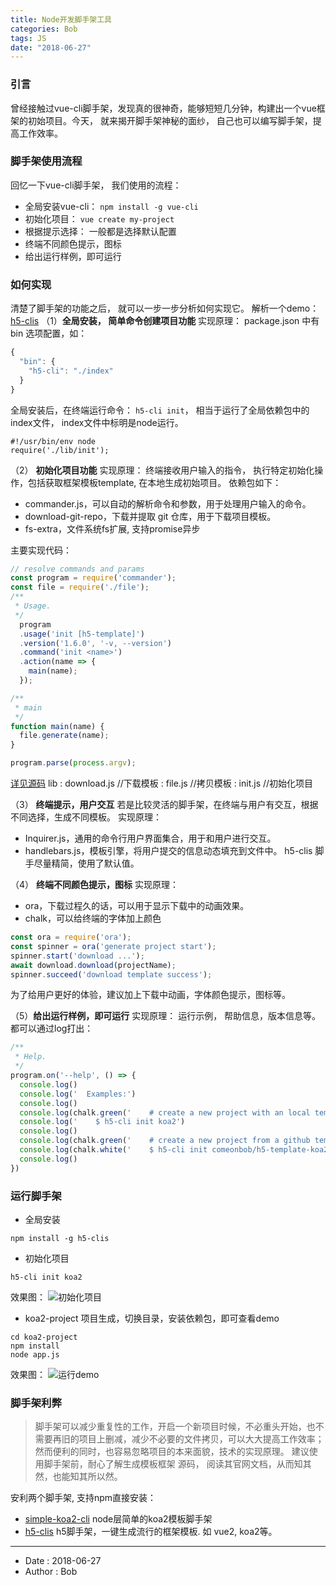 ```yaml
---
title: Node开发脚手架工具
categories: Bob
tags: JS
date: "2018-06-27"
---
```



### 引言
曾经接触过vue-cli脚手架，发现真的很神奇，能够短短几分钟，构建出一个vue框架的初始项目。今天， 就来揭开脚手架神秘的面纱， 自己也可以编写脚手架，提高工作效率。

### 脚手架使用流程
回忆一下vue-cli脚手架， 我们使用的流程：

- 全局安装vue-cli： `npm install -g vue-cli`
- 初始化项目： `vue create my-project`
- 根据提示选择： 一般都是选择默认配置
- 终端不同颜色提示，图标
- 给出运行样例，即可运行

### 如何实现
清楚了脚手架的功能之后， 就可以一步一步分析如何实现它。
解析一个demo： [h5-clis](https://github.com/comeonbob/h5-cli)
（1）**全局安装， 简单命令创建项目功能**
实现原理： package.json 中有bin 选项配置，如：
```javascript
{
  "bin": {
    "h5-cli": "./index"
  }
}
```
全局安装后，在终端运行命令： `h5-cli init`， 相当于运行了全局依赖包中的index文件， index文件中标明是node运行。
```
#!/usr/bin/env node
require('./lib/init');
```
（2） **初始化项目功能**
实现原理： 终端接收用户输入的指令， 执行特定初始化操作，包括获取框架模板template, 在本地生成初始项目。
依赖包如下：

- commander.js，可以自动的解析命令和参数，用于处理用户输入的命令。
- download-git-repo，下载并提取 git 仓库，用于下载项目模板。
- fs-extra，文件系统fs扩展, 支持promise异步

主要实现代码：
```javascript
// resolve commands and params
const program = require('commander');
const file = require('./file');
/**
 * Usage.
 */
  program
  .usage('init [h5-template]')
  .version('1.6.0', '-v, --version')
  .command('init <name>')
  .action(name => {
    main(name);
  });

/**
 * main
 */
function main(name) {
  file.generate(name);
}

program.parse(process.argv);
```
[详见源码](https://github.com/comeonbob/h5-cli)
lib
: download.js  //下载模板
: file.js  //拷贝模板
: init.js //初始化项目

（3） **终端提示，用户交互**
若是比较灵活的脚手架，在终端与用户有交互，根据不同选择，生成不同模板。
实现原理：

- Inquirer.js，通用的命令行用户界面集合，用于和用户进行交互。
- handlebars.js，模板引擎，将用户提交的信息动态填充到文件中。
h5-clis 脚手尽量精简，使用了默认值。

（4） **终端不同颜色提示，图标**
实现原理：

- ora，下载过程久的话，可以用于显示下载中的动画效果。
- chalk，可以给终端的字体加上颜色
```javascript
const ora = require('ora');
const spinner = ora('generate project start');
spinner.start('download ...');
await download.download(projectName);
spinner.succeed('download template success');
```
为了给用户更好的体验，建议加上下载中动画，字体颜色提示，图标等。

（5）**给出运行样例，即可运行**
实现原理：
运行示例， 帮助信息，版本信息等。都可以通过log打出：
```javascript
/**
 * Help.
 */
program.on('--help', () => {
  console.log()
  console.log('  Examples:')
  console.log()
  console.log(chalk.green('    # create a new project with an local template: init <h5-tempalte>'))
  console.log('    $ h5-cli init koa2')
  console.log()
  console.log(chalk.green('    # create a new project from a github template: init <username/repo>'))
  console.log(chalk.white('    $ h5-cli init comeonbob/h5-template-koa2'))
  console.log()
})
```

### 运行脚手架

- 全局安装
```
npm install -g h5-clis 
```
- 初始化项目
```
h5-cli init koa2
```
效果图：
![初始化项目](/img/cli_npm.png)
- koa2-project 项目生成，切换目录，安装依赖包，即可查看demo
```
cd koa2-project
npm install
node app.js
```
效果图：
![运行demo](/img/cli_api.png)

### 脚手架利弊
> 脚手架可以减少重复性的工作，开启一个新项目时候，不必重头开始，也不需要再旧的项目上删减，减少不必要的文件拷贝，可以大大提高工作效率；然而便利的同时，也容易忽略项目的本来面貌，技术的实现原理。 建议使用脚手架前，耐心了解生成模板框架 源码， 阅读其官网文档，从而知其然，也能知其所以然。

安利两个脚手架, 支持npm直接安装：
- [simple-koa2-cli](https://github.com/comeonbob/simple-koa2-cli) node层简单的koa2模板脚手架
- [h5-clis](https://github.com/comeonbob/h5-cli) h5脚手架，一键生成流行的框架模板. 如 vue2, koa2等。


---
- Date :   2018-06-27
- Author : Bob
